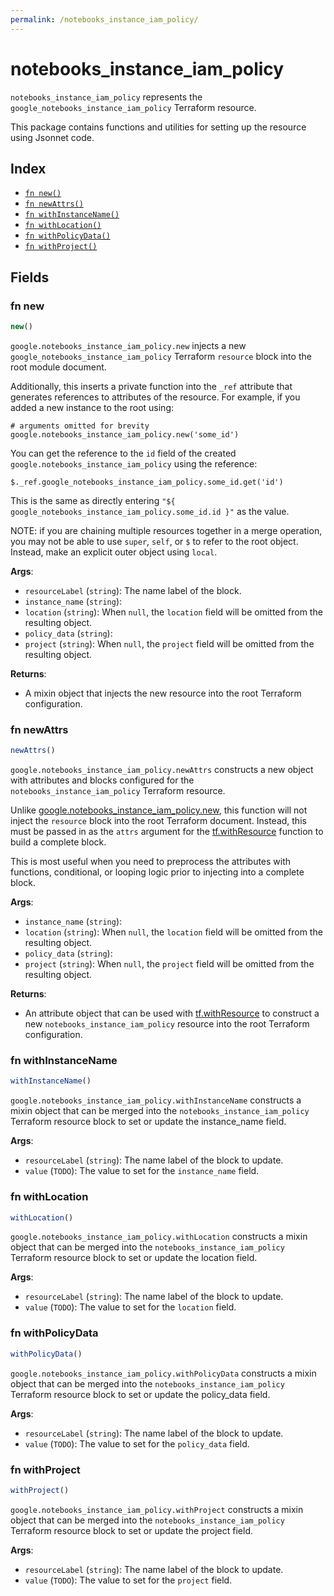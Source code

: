 ```yaml
---
permalink: /notebooks_instance_iam_policy/
---
```


# notebooks_instance_iam_policy

`notebooks_instance_iam_policy` represents the `google_notebooks_instance_iam_policy` Terraform resource.



This package contains functions and utilities for setting up the resource using Jsonnet code.


## Index

* [`fn new()`](#fn-new)
* [`fn newAttrs()`](#fn-newattrs)
* [`fn withInstanceName()`](#fn-withinstancename)
* [`fn withLocation()`](#fn-withlocation)
* [`fn withPolicyData()`](#fn-withpolicydata)
* [`fn withProject()`](#fn-withproject)

## Fields

### fn new

```ts
new()
```


`google.notebooks_instance_iam_policy.new` injects a new `google_notebooks_instance_iam_policy` Terraform `resource`
block into the root module document.

Additionally, this inserts a private function into the `_ref` attribute that generates references to attributes of the
resource. For example, if you added a new instance to the root using:

    # arguments omitted for brevity
    google.notebooks_instance_iam_policy.new('some_id')

You can get the reference to the `id` field of the created `google.notebooks_instance_iam_policy` using the reference:

    $._ref.google_notebooks_instance_iam_policy.some_id.get('id')

This is the same as directly entering `"${ google_notebooks_instance_iam_policy.some_id.id }"` as the value.

NOTE: if you are chaining multiple resources together in a merge operation, you may not be able to use `super`, `self`,
or `$` to refer to the root object. Instead, make an explicit outer object using `local`.

**Args**:
  - `resourceLabel` (`string`): The name label of the block.
  - `instance_name` (`string`): 
  - `location` (`string`):  When `null`, the `location` field will be omitted from the resulting object.
  - `policy_data` (`string`): 
  - `project` (`string`):  When `null`, the `project` field will be omitted from the resulting object.

**Returns**:
- A mixin object that injects the new resource into the root Terraform configuration.


### fn newAttrs

```ts
newAttrs()
```


`google.notebooks_instance_iam_policy.newAttrs` constructs a new object with attributes and blocks configured for the `notebooks_instance_iam_policy`
Terraform resource.

Unlike [google.notebooks_instance_iam_policy.new](#fn-notebooksinstanceiampolicynew), this function will not inject the `resource`
block into the root Terraform document. Instead, this must be passed in as the `attrs` argument for the
[tf.withResource](https://github.com/tf-libsonnet/core/tree/main/docs#fn-withresource) function to build a complete block.

This is most useful when you need to preprocess the attributes with functions, conditional, or looping logic prior to
injecting into a complete block.

**Args**:
  - `instance_name` (`string`): 
  - `location` (`string`):  When `null`, the `location` field will be omitted from the resulting object.
  - `policy_data` (`string`): 
  - `project` (`string`):  When `null`, the `project` field will be omitted from the resulting object.

**Returns**:
  - An attribute object that can be used with [tf.withResource](https://github.com/tf-libsonnet/core/tree/main/docs#fn-withresource) to construct a new `notebooks_instance_iam_policy` resource into the root Terraform configuration.


### fn withInstanceName

```ts
withInstanceName()
```

`google.notebooks_instance_iam_policy.withInstanceName` constructs a mixin object that can be merged into the `notebooks_instance_iam_policy`
Terraform resource block to set or update the instance_name field.



**Args**:
  - `resourceLabel` (`string`): The name label of the block to update.
  - `value` (`TODO`): The value to set for the `instance_name` field.


### fn withLocation

```ts
withLocation()
```

`google.notebooks_instance_iam_policy.withLocation` constructs a mixin object that can be merged into the `notebooks_instance_iam_policy`
Terraform resource block to set or update the location field.



**Args**:
  - `resourceLabel` (`string`): The name label of the block to update.
  - `value` (`TODO`): The value to set for the `location` field.


### fn withPolicyData

```ts
withPolicyData()
```

`google.notebooks_instance_iam_policy.withPolicyData` constructs a mixin object that can be merged into the `notebooks_instance_iam_policy`
Terraform resource block to set or update the policy_data field.



**Args**:
  - `resourceLabel` (`string`): The name label of the block to update.
  - `value` (`TODO`): The value to set for the `policy_data` field.


### fn withProject

```ts
withProject()
```

`google.notebooks_instance_iam_policy.withProject` constructs a mixin object that can be merged into the `notebooks_instance_iam_policy`
Terraform resource block to set or update the project field.



**Args**:
  - `resourceLabel` (`string`): The name label of the block to update.
  - `value` (`TODO`): The value to set for the `project` field.
